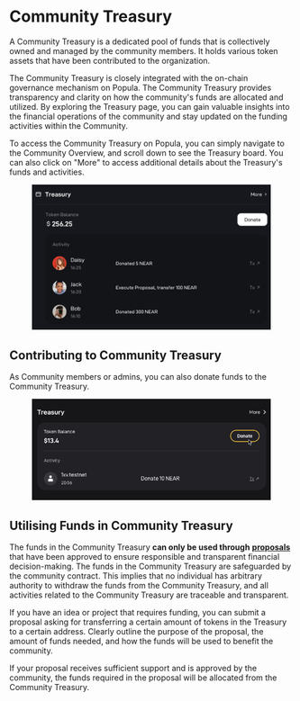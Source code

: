 # Community Treasury

A Community Treasury is a dedicated pool of funds that is collectively owned and managed by the community members. It holds various token assets that have been contributed to the organization.

The Community Treasury is closely integrated with the on-chain governance mechanism on Popula. The Community Treasury provides transparency and clarity on how the community's funds are allocated and utilized. By exploring the Treasury page, you can gain valuable insights into the financial operations of the community and stay updated on the funding activities within the Community.

To access the Community Treasury on Popula, you can simply navigate to the Community Overview, and scroll down to see the Treasury board. You can also click on "More" to access additional details about the Treasury's funds and activities.

<figure><img src="../.gitbook/assets/image (40).png" alt=""><figcaption></figcaption></figure>

## **Contributing to Community Treasury**

As Community members or admins, you can also donate funds to the Community Treasury.

<figure><img src="../.gitbook/assets/donate (1).gif" alt=""><figcaption></figcaption></figure>

## **Utilising Funds in Community Treasury**

The funds in the Community Treasury **can only be used through** [**proposals**](../interactions-and-engagements/poll-and-proposal.md) that have been approved to ensure responsible and transparent financial decision-making. The funds in the Community Treasury are safeguarded by the community contract. This implies that no individual has arbitrary authority to withdraw the funds from the Community Treasury, and all activities related to the Community Treasury are traceable and transparent.

If you have an idea or project that requires funding, you can submit a proposal asking for transferring a certain amount of tokens in the Treasury to a certain address. Clearly outline the purpose of the proposal, the amount of funds needed, and how the funds will be used to benefit the community.

If your proposal receives sufficient support and is approved by the community, the funds required in the proposal will be allocated from the Community Treasury.
